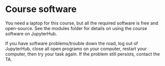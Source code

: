# Course software

You need a laptop for this course, but all the required software is free and open-source. See the modules folder for details on using the course software on JupyterHub.

If you have software problems/trouble down the road, log out of JupyterHub, close all open programs on your computer, restart your computer, then try your task again. If the problem still persists, contact the TA.
